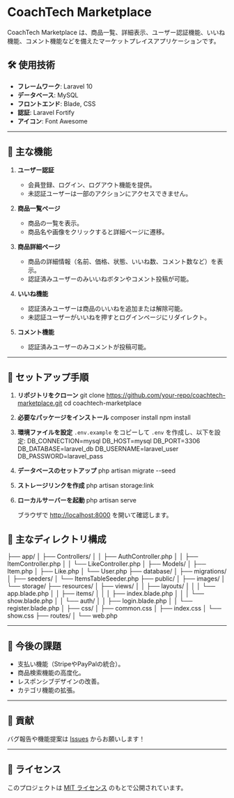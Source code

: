# CoachTech Marketplace

CoachTech Marketplace は、商品一覧、詳細表示、ユーザー認証機能、いいね機能、コメント機能などを備えたマーケットプレイスアプリケーションです。

## 🛠️ 使用技術

- **フレームワーク**: Laravel 10
- **データベース**: MySQL
- **フロントエンド**: Blade, CSS
- **認証**: Laravel Fortify
- **アイコン**: Font Awesome

---

## 🌟 主な機能

1. **ユーザー認証**
   - 会員登録、ログイン、ログアウト機能を提供。
   - 未認証ユーザーは一部のアクションにアクセスできません。

2. **商品一覧ページ**
   - 商品の一覧を表示。
   - 商品名や画像をクリックすると詳細ページに遷移。

3. **商品詳細ページ**
   - 商品の詳細情報（名前、価格、状態、いいね数、コメント数など）を表示。
   - 認証済みユーザーのみいいねボタンやコメント投稿が可能。

4. **いいね機能**
   - 認証済みユーザーは商品のいいねを追加または解除可能。
   - 未認証ユーザーがいいねを押すとログインページにリダイレクト。

5. **コメント機能**
   - 認証済みユーザーのみコメントが投稿可能。

---

## 🚀 セットアップ手順

1. **リポジトリをクローン**
   git clone https://github.com/your-repo/coachtech-marketplace.git
   cd coachtech-marketplace

2. **必要なパッケージをインストール**
   composer install
   npm install

3. **環境ファイルを設定**
   `.env.example` をコピーして `.env` を作成し、以下を設定:
   DB_CONNECTION=mysql
   DB_HOST=mysql
   DB_PORT=3306
   DB_DATABASE=laravel_db
   DB_USERNAME=laravel_user
   DB_PASSWORD=laravel_pass

4. **データベースのセットアップ**
   php artisan migrate --seed

5. **ストレージリンクを作成**
   php artisan storage:link

6. **ローカルサーバーを起動**
   php artisan serve

   ブラウザで [http://localhost:8000](http://localhost:8000) を開いて確認します。

## 📂 主なディレクトリ構成

├── app/
│   ├── Controllers/
│   │   ├── AuthController.php
│   │   ├── ItemController.php
│   │   └── LikeController.php
│   ├── Models/
│       ├── Item.php
│       ├── Like.php
│       └── User.php
├── database/
│   ├── migrations/
│   ├── seeders/
│       └── ItemsTableSeeder.php
├── public/
│   ├── images/
│   └── storage/
├── resources/
│   ├── views/
│   │   ├── layouts/
│   │   │   └── app.blade.php
│   │   ├── items/
│   │   │   ├── index.blade.php
│   │   │   └── show.blade.php
│   │   └── auth/
│   │       ├── login.blade.php
│   │       └── register.blade.php
│   ├── css/
│       ├── common.css
│       ├── index.css
│       └── show.css
├── routes/
│   └── web.php

---

## 📝 今後の課題

- 支払い機能（StripeやPayPalの統合）。
- 商品検索機能の高度化。
- レスポンシブデザインの改善。
- カテゴリ機能の拡張。

---

## 🤝 貢献

バグ報告や機能提案は [Issues](https://github.com/your-repo/coachtech-marketplace/issues) からお願いします！

---

## 📄 ライセンス

このプロジェクトは [MIT ライセンス](LICENSE) のもとで公開されています。
